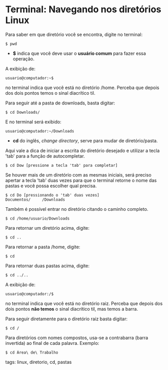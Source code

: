 # Terminal: Navegando nos diretórios Linux


Para saber em que diretório você se encontra, digite no terminal:

```
$ pwd
```

- **$** indica que você deve usar o **usuário comum** para fazer essa operação.

A exibição de:

```
usuario@computador:~$
```

no terminal indica que você está no diretório /home. Perceba que depois dos dois pontos temos o sinal diacrítico til.

Para seguir até a pasta de downloads, basta digitar:

```
$ cd Downloads/
```

E no terminal será exibido:

```
usuario@computador:~/Downloads
```

- **cd** do inglês, *change directory*, serve para mudar de diretório/pasta.

Aqui vale a dica de iniciar a escrita do diretório desejado e utilizar a tecla 'tab' para a função de autocompletar.

```
$ cd Dow [pressione a tecla 'tab' para completar]
```

Se houver mais de um diretório com as mesmas iniciais, será preciso apertar a tecla 'tab' duas vezes para que o terminal retorne o nome das pastas e você possa escolher qual precisa.

```
$ cd Do [pressionando o 'tab' duas vezes]
Documentos/     /Downloads
```

Também é possível entrar no diretório citando o caminho completo.

```
$ cd /home/usuario/Downloads
```

Para retornar um diretório acima, digite:

```
$ cd ..
```

Para retornar a pasta /home, digite:

```
$ cd
```

Para retornar duas pastas acima, digite:

```
$ cd ../..
```

A exibição de:

```
usuario@computador:/$
```

no terminal indica que você está no diretório raiz. Perceba que depois dos dois pontos **não temos** o sinal diacrítico til, mas temos a barra.

Para seguir diretamente para o diretório raiz basta digitar:

```
$ cd /
```

Para diretórios com nomes compostos, usa-se a contrabarra (barra invertida) ao final de cada palavra. Exemplo:

```
$ cd Área\ de\ Trabalho
```

tags: linux, diretorio, cd, pastas
